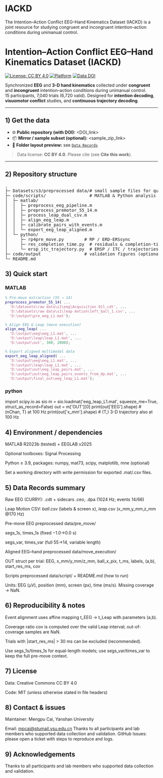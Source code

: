# IACKD
The Intention–Action Conflict EEG–Hand Kinematics Dataset (IACKD) is a joint resource for studying congruent and incongruent intention–action conditions during unimanual control.
# Intention–Action Conflict EEG–Hand Kinematics Dataset (IACKD)

[![License: CC BY 4.0](https://img.shields.io/badge/License-CC%20BY%204.0-lightgrey.svg)](https://creativecommons.org/licenses/by/4.0/)
[![Platform](https://img.shields.io/badge/Platform-Win%20%7C%20macOS%20%7C%20Linux-blue.svg)](#)
[![Data DOI](https://img.shields.io/badge/DOI-<DOI>-orange.svg)](<DOI_link>)

Synchronized **EEG** and **3-D hand kinematics** collected under **congruent** and **incongruent** intention–action conditions during unimanual control.  
15 participants, 7,040 trials (6,720 valid). Designed for **intention decoding**, **visuomotor conflict** studies, and **continuous trajectory decoding**.

---

## 1) Get the data

- 🌐 **Public repository (with DOI):** <DOI_link>  
- 📦 **Mirror / sample subset (optional):** <sample_zip_link>  
- 📁 **Folder layout preview:** see [`Data Records`](#data-records-summary)

> Data license: **CC BY 4.0**. Please cite (see **Cite this work**).

---

## 2) Repository structure
<pre>
.
├─ Datasets/s3/preprocessed data/# small sample files for quick tests
├─ code/scripts/                 # MATLAB & Python analysis scripts
│  ├─ matlab/
│  │  ├─ preprocess_eeg_pipeline.m
│  │  ├─ preprocess_premotor_55_14.m
│  │  ├─ process_leap_dual_csv.m
│  │  ├─ align_eeg_leap.m
│  │  ├─ calibrate_pairs_with_events.m
│  │  └─ export_eeg_leap_aligned.m
│  └─ python/
│     ├─ rp4pre_move.py        # RP / ERD-ERSsync 
│     ├─ res_completion_time.py  # residuals & completion-time summaries     
│     └─ ersp_itc_trajectory.py  # ERSP / ITC / trajectories
├─ code/output                 # validation figures (optional)
└─ README.md
</pre>



## 3) Quick start

### MATLAB
```matlab
% Pre-move extraction (55 → 14)
preprocess_premotor_55_14( ...
  'D:\datasets\raw data\s1\eeg\Acquisition 01l.cdt', ...
  'D:\datasets\raw data\s1\leap motion\left_ball_1.csv', ...
  'D:\output\pre_eeg_L1.mat');

% Align EEG & Leap (move execution)
align_eeg_leap( ...
  'D:\output\eeg\eeg_L1.mat', ...
  'D:\output\leap\leap_L1.mat', ...
  'D:\output\out', 300, 2000);

% Export aligned multimodal data
export_eeg_leap_aligned( ...
  'D:\output\eeg\eeg_L1.mat', ...
  'D:\output\leap\leap_L1.mat', ...
  'D:\output\out\eeg_leap_pairs.mat', ...
  'D:\output\out\eeg_leap_pairs_events_from_dp.mat', ...
  'D:\output\final_out\eeg_leap_L1.mat');
```
### python
import scipy.io as sio
m = sio.loadmat('eeg_leap_L1.mat', squeeze_me=True, struct_as_record=False)
out = m['OUT'][0]
print(out['EEG'].shape)      # (nChan, T) at 100 Hz
print(out['x_mm'].shape)     # (T,) 3-D trajectory also at 100 Hz
## 4) Environment / dependencies
MATLAB R2023b (tested) + EEGLAB v2025

Optional toolboxes: Signal Processing

Python ≥ 3.9, packages: numpy, mat73, scipy, matplotlib, mne (optional)

Set a working directory with write permission for exported .mat/.csv files.

## 5) Data Records summary
Raw EEG (CURRY): .cdt + sidecars .ceo, .dpa (1024 Hz; events 14/66)

Leap Motion CSV: *_ball_*.csv (labels & screen x), *_leap_*.csv (x_mm,y_mm,z_mm @170 Hz)

Pre-move EEG preprocessed data/pre_move/

segs_1s, times_1s (fixed −1.0→0.0 s)

segs_var, times_var (full 55→14, variable length)

Aligned EEG–hand preprocessed data/move_execution/

OUT struct per trial: EEG, x_mm/y_mm/z_mm, ball_x_pix, t_ms, labels, (a,b), start_res_ms, cov

Scripts preprocessed data/script/ + README.md (how to run)

Units: EEG (µV), position (mm), screen (px), time (ms/s). Missing coverage → NaN.

## 6) Reproducibility & notes
Event alignment uses affine mapping t_EEG → t_Leap with parameters (a,b).

Coverage ratio cov is computed over the valid Leap interval; out-of-coverage samples are NaN.

Trials with |start_res_ms| > 30 ms can be excluded (recommended).

Use segs_1s/times_1s for equal-length models; use segs_var/times_var to keep the full pre-move context.
## 7) License
Data: Creative Commons CC BY 4.0

Code: MIT (unless otherwise stated in file headers)
## 8) Contact & issues
Maintainer: Mengpu Cai, Yanshan University

Email: mpcai@stumail.ysu.edu.cn
Thanks to all participants and lab members who supported data collection and validation.
GitHub Issues: please open a ticket with steps to reproduce and logs.
## 9) Acknowledgements
Thanks to all participants and lab members who supported data collection and validation.
